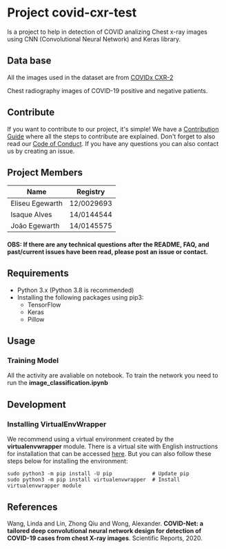 # Project covid-cxr-test

Is a project to help in detection of COVID analizing Chest x-ray images using CNN (Convolutional Neural Network) and Keras library.

## Data base
All the images used in the dataset are from [COVIDx CXR-2](https://www.kaggle.com/andyczhao/covidx-cxr2?select=train)

Chest radiography images of COVID-19 positive and negative patients.

## Contribute

If you want to contribute to our project, it's simple! We have a [Contribution Guide](docs/CONTRIBUTING.md) where all the steps to contribute are explained.
Don't forget to also read our [Code of Conduct](docs/CODE_OF_CONDUCT.md).
If you have any questions you can also contact us by creating an issue.

## Project Members

| Name | Registry |
| --- | --- |
| Eliseu Egewarth | 12/0029693 |
| Isaque Alves | 14/0144544 |
| João Egewarth | 14/0145575 |

#### OBS: If there are any technical questions after the README, FAQ, and past/current issues have been read, please post an issue or contact.

## Requirements

* Python 3.x (Python 3.8 is recommended)
* Installing the following packages using pip3:
    * TensorFlow
    * Keras
    * Pillow

## Usage

### Training Model

All the activity are avaliable on notebook. To train the network you need to run the **image_classification.ipynb** 

## Development

### Installing VirtualEnvWrapper

We recommend using a virtual environment created by the __virtualenvwrapper__ module. There is a virtual site with English instructions for installation that can be accessed [here](https://virtualenvwrapper.readthedocs.io/en/latest/install.html). But you can also follow these steps below for installing the environment:

```shell
sudo python3 -m pip install -U pip             # Update pip
sudo python3 -m pip install virtualenvwrapper  # Install virtualenvwrapper module
```

## References

Wang, Linda and Lin, Zhong Qiu and Wong, Alexander. **COVID-Net: a tailored deep convolutional neural network design for detection of COVID-19 cases from chest X-ray images**. Scientific Reports, 2020.